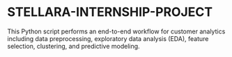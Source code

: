 # STELLARA-INTERNSHIP-PROJECT
This Python script performs an end-to-end workflow for customer analytics including data preprocessing, exploratory data analysis (EDA), feature selection, clustering, and predictive modeling.
